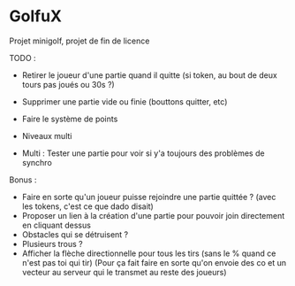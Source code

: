 # GolfuX
Projet minigolf, projet de fin de licence

TODO :
- Retirer le joueur d'une partie quand il quitte (si token, au bout de deux tours pas joués ou 30s ?)
- Supprimer une partie vide ou finie (bouttons quitter, etc)
- Faire le système de points
- Niveaux multi

- Multi : Tester une partie pour voir si y'a toujours des problèmes de synchro

Bonus :
- Faire en sorte qu'un joueur puisse rejoindre une partie quittée ? (avec les tokens, c'est ce que dado disait)
- Proposer un lien à la création d'une partie pour pouvoir join directement en cliquant dessus
- Obstacles qui se détruisent ?
- Plusieurs trous ?
- Afficher la flèche directionnelle pour tous les tirs (sans le % quand ce n'est pas toi qui tir) (Pour ça fait faire en sorte qu'on envoie des co et un vecteur au serveur qui le transmet au reste des joueurs)